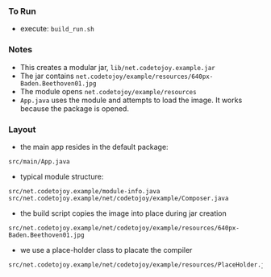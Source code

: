 
### To Run

* execute: `build_run.sh`

### Notes

* This creates a modular jar, `lib/net.codetojoy.example.jar`
* The jar contains `net.codetojoy/example/resources/640px-Baden.Beethoven01.jpg`
* The module opens `net.codetojoy/example/resources`
* `App.java` uses the module and attempts to load the image. It works because the package is opened.

### Layout

* the main app resides in the default package:
```
src/main/App.java
```

* typical module structure:
```
src/net.codetojoy.example/module-info.java
src/net.codetojoy.example/net/codetojoy/example/Composer.java
```

* the build script copies the image into place during jar creation
```
src/net.codetojoy.example/net/codetojoy/example/resources/640px-Baden.Beethoven01.jpg
```

* we use a place-holder class to placate the compiler
```
src/net.codetojoy.example/net/codetojoy/example/resources/PlaceHolder.java
```

